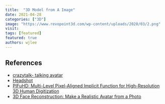 ```yaml
---
title:  "3D Model from A Image"
date: 2021-04-28
categories: ["3D"]
image: "https://www.revopoint3d.com/wp-content/uploads/2020/03/2.png"
visit:
tags: [featured]
featured: true
authors: wjlee
---
```


## References
* [crazytalk- talking avatar](https://www.reallusion.com/crazytalk/features.html)
* [Headshot](https://www.reallusion.com/character-creator/headshot/default.html#overview)
* [PIFuHD: Multi-Level Pixel-Aligned Implicit Function for High-Resolution 3D Human Digitization](https://shunsukesaito.github.io/PIFuHD/)
* [3D Face Reconstruction: Make a Realistic Avatar from a Photo](https://fabulousjeong.medium.com/3d-face-reconstruction-make-a-realistic-avatar-from-a-photo-2ccfa07af2c6)
